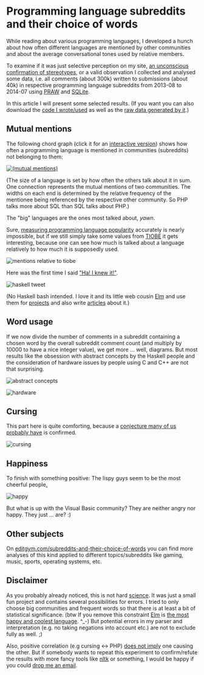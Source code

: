# Programming language subreddits and their choice of words

While reading about various programming languages, I developed a hunch about how often different languages are mentioned by other communities and about the average conversational tones used by relative members.

To examine if it was just selective perception on my site, [an unconscious confirmation of stereotypes](http://en.wikipedia.org/wiki/Confirmation_bias), or a valid observation I collected and analysed some data, i.e. all comments (about 300k) written to submissions (about 40k) in respective programming language subreddits from 2013-08 to 2014-07 using [PRAW](https://praw.readthedocs.org) and [SQLite](https://docs.python.org/2/library/sqlite3.html).

In this article I will present some selected results. (If you want you can also download the [code I wrote/used](crawl.py) as well as the [raw data generated by it](analysis).)


## Mutual mentions

The following chord graph (click it for an [interactive version](http://daiw.de/github/programming-language-subreddits-and-their-choice-of-words/mentions_chord_graph/index.html)) shows how often a programming language is mentioned in communities (subreddits) not belonging to them:

[![(mutual mentions)](img/mutual_mentions.png)][interactive-mutual-mentions]

[interactive-mutual-mentions]: http://daiw.de/github/programming-language-subreddits-and-their-choice-of-words/mentions_chord_graph/index.html

(The size of a language is set by how often the others talk about it in sum. One connection represents the mutual mentions of two communities. The widths on each end is determined by the relative frequency of the mentionee being referenced by the respective other community. So PHP talks more about SQL than SQL talks about PHP.)

The "big" languages are the ones most talked about, *yawn*.

Sure, [measuring programming language popularity](http://en.wikipedia.org/wiki/Measuring_programming_language_popularity) accurately is nearly impossible, but if we still simply take some values from [TIOBE](http://www.tiobe.com/index.php/content/paperinfo/tpci/index.html) it gets interesting, because one can see how much is talked about a language relatively to how much it is supposedly used.

![mentions relative to tiobe](img/mentions_relative_to_tiobe.png "mentions relative to tiobe")

Here was the first time I said ["Ha! I knew it!"](http://en.wikipedia.org/wiki/Hindsight_bias).

![haskell tweet](img/haskell_tweet.png "haskell tweet")

(No Haskell bash intended. I love it and its little web cousin [Elm](http://elm-lang.org) and use them for [projects](https://github.com/Dobiasd/RedditTimeMachine) and also write [articles](https://github.com/Dobiasd/articles) about it.)


## Word usage

If we now divide the number of comments in a subreddit containing a chosen word by the overall subreddit comment count (and multiply by 10000 to have a nice integer value), we get more ... well, diagrams. But most results like the obsession with abstract concepts by the Haskell people and the consideration of hardware issues by people using C and C++ are not that surprising.


![abstract concepts](img/abstract_concepts.png "abstract concepts")

![hardware](img/hardware.png "hardware")


## Cursing

This part here is quite comforting, because a [conjecture many of us probably have](http://eev.ee/blog/2012/04/09/php-a-fractal-of-bad-design/) is confirmed.

![cursing](img/cursing.png "cursing")


## Happiness

To finish with something positive: The lispy guys seem to be the most cheerful people[.](img/i_should_learn_clojure.jpg)

![happy](img/happy.png "happy")

But what is up with the Visual Basic community? They are neither angry nor happy. They just ... are? :)


## Other subjects

On [editgym.com/subreddits-and-their-choice-of-words](http://www.editgym.com/subreddits-and-their-choice-of-words/) you can find more analyses of this kind applied to different topics/subreddits like gaming, music, sports, operating systems, etc.


## Disclaimer

As you probably already noticed, this is not hard [science](http://www.reddit.com/r/programming/comments/2e2csa/programming_language_subreddits_and_their_choice/cjvk9uc). It was just a small fun project and contains several possibilities for errors. I tried to only choose big communities and frequent words so that there is at least a bit of statistical significance.
(btw If you remove this constraint [Elm](http://elm-lang.org/) is [the most happy and coolest language](https://raw.githubusercontent.com/Dobiasd/programming-language-subreddits-and-their-choice-of-words/master/img/happy_all.png). ^_-)
But potential errors in my parser and interpretation (e.g. no taking negations into account etc.) are not to exclude fully as well. ;)

Also, positive correlation (e.g cursing <-> PHP) [does not imply](http://en.wikipedia.org/wiki/Correlation_does_not_imply_causation) one causing the other. But if somebody wants to repeat this experiment to confirm/refute the results with more fancy tools like [nltk](http://www.nltk.org/) or something, I would be happy if you could [drop me an email](mailto:editgym@gmail.com).